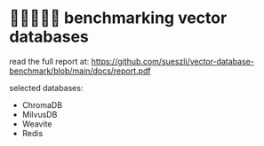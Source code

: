 # 💾🧪👨🏻‍🔬 benchmarking vector databases

read the full report at: https://github.com/sueszli/vector-database-benchmark/blob/main/docs/report.pdf

selected databases:

- ChromaDB
- MilvusDB
- Weavite
- Redis
